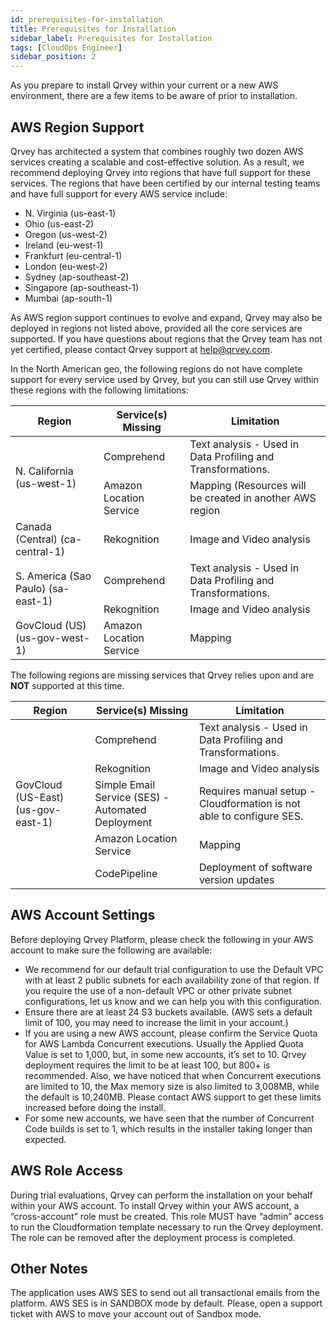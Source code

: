 ```yaml
---
id: prerequisites-for-installation
title: Prerequisites for Installation
sidebar_label: Prerequisites for Installation
tags: [CloudOps Engineer]
sidebar_position: 2
---
```


<div style={{textAlign: "justify"}}>

As you prepare to install Qrvey within your current or a new AWS environment, there are a few items to be aware of prior to installation.

## AWS Region Support
Qrvey has architected a system that combines roughly two dozen AWS services creating a scalable and cost-effective solution. As a result, we recommend deploying Qrvey into regions that have full support for these services. The regions that have been certified by our internal testing teams and have full support for every AWS service include:

* N. Virginia (us-east-1)
* Ohio (us-east-2)
* Oregon (us-west-2)
* Ireland (eu-west-1)
* Frankfurt (eu-central-1)
* London (eu-west-2)
* Sydney (ap-southeast-2)
* Singapore (ap-southeast-1)
* Mumbai (ap-south-1)


As AWS region support continues to evolve and expand, Qrvey may also be deployed in regions not listed above, provided all the core services are supported. If you have questions about regions that the Qrvey team has not yet certified, please contact Qrvey support at help@qrvey.com.


In the North American geo, the following regions do not have complete support for every service used by Qrvey, but you can still use Qrvey within these regions with the following limitations:


<table class="demo">
	<thead>
	<tr>
		<th>Region</th>
		<th>Service(s) Missing</th>
		<th>Limitation</th>
	</tr>
	</thead>
	<tbody>
	<tr>
		<td rowspan="2">N. California (us-west-1)</td>
		<td>Comprehend</td>
        <td>Text analysis - Used in Data Profiling and Transformations.</td>
	</tr>
	<tr>
		<td>Amazon Location Service</td>
		<td>Mapping (Resources will be created in another AWS region</td>
	</tr>
	<tr>
		<td>Canada (Central) (ca-central-1)</td>
		<td>Rekognition</td>
		<td>Image and Video analysis</td>
	</tr>
	<tr>
		<td rowspan="2">S. America (Sao Paulo) (sa-east-1)</td>
		<td>Comprehend</td>
		<td>Text analysis - Used in Data Profiling and Transformations.</td>
	</tr>
    <tr>
		<td>Rekognition</td>
		<td>Image and Video analysis</td>
	</tr>
    <tr>
		<td>GovCloud (US) (us-gov-west-1)</td>
		<td>Amazon Location Service</td>
		<td>Mapping</td>
	</tr>    
	</tbody>
</table> 



The following regions are missing services that Qrvey relies upon and are **NOT** supported at this time.


<table class="demo">
	<thead>
	<tr>
		<th>Region</th>
		<th>Service(s) Missing</th>
		<th>Limitation</th>
	</tr>
	</thead>
	<tbody>
	<tr>
		<td rowspan="5">GovCloud (US-East) (us-gov-east-1)</td>
		<td>Comprehend</td>
        <td>Text analysis - Used in Data Profiling and Transformations.</td>
	</tr>
	<tr>
		<td>Rekognition</td>
        <td>Image and Video analysis</td>
	</tr>
	<tr>
		<td>Simple Email Service (SES) - Automated Deployment</td>
        <td>Requires manual setup - Cloudformation is not able to configure SES.</td>
	</tr>    
    <tr>
		<td>Amazon Location Service</td>
        <td>Mapping</td>
    </tr>
    <tr>
		<td>CodePipeline</td>
        <td>Deployment of software version updates</td>
    </tr>
	</tbody>
</table> 


## AWS Account Settings
Before deploying Qrvey Platform, please check the following in your AWS account to make sure the following are available:

* We recommend for our default trial configuration to use the Default VPC with at least 2 public subnets for each availability zone of that region. If you require the use of a non-default VPC or other private subnet configurations, let us know and we can help you with this configuration.
* Ensure there are at least 24 S3 buckets available. (AWS sets a default limit of 100, you may need to increase the limit in your account.)
* If you are using a new AWS account, please confirm the Service Quota for AWS Lambda  Concurrent executions. Usually the Applied Quota Value is set to 1,000, but, in some new accounts, it’s set to 10. Qrvey deployment requires the limit to be at least 100, but 800+ is recommended. Also, we have noticed that when Concurrent executions are limited to 10, the Max memory size is also limited to 3,008MB, while the default is 10,240MB. Please contact AWS support to get these limits increased before doing the install. 
* For some new accounts, we have seen that the number of Concurrent Code builds is set to 1, which results in the installer taking longer than expected.


## AWS Role Access
During trial evaluations, Qrvey can perform the installation on your behalf within your AWS account. To install Qrvey within your AWS account, a “cross-account” role must be created. This role MUST have “admin” access to run the Cloudformation template necessary to run the Qrvey deployment. The role can be removed after the deployment process is completed.


## Other Notes
The application uses AWS SES to send out all transactional emails from the platform. AWS SES is in SANDBOX mode by default. Please, open a support ticket with AWS to move your account out of Sandbox mode.

</div>